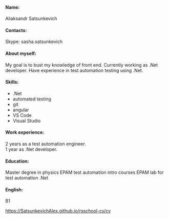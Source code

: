 #### Name:
Aliaksandr Satsunkevich

#### Contacts:
Skype: sasha.satsunkevich

#### About myself:
My goal is to bust my knowledge of front end. Currently working as .Net developer. Have experience in test automation testing using .Net.

#### Skills:
- .Net
- automated testing
- git
- angular
- VS Code
- Visual Studio

#### Work experience:
2 years as a test automation engineer.<br>
1 year as .Net developer.
 
#### Education:
Master degree in physics
EPAM test automation intro courses
EPAM lab for test automation .Net

#### English:
B1

https://SatsunkevichAlex.github.io/rsschool-cv/cv
